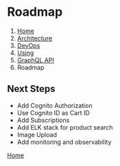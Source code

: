 # Roadmap

1. [Home](../README.md)
2. [Architecture](architecture.md)
3. [DevOps](devops.md)
4. [Using](using.md)
6. [GraphQL API](graphql.md)
7. Roadmap

## Next Steps

- Add Cognito Authorization
- Use Cognito ID as Cart ID
- Add Subscriptions
- Add ELK stack for product search
- Image Upload
- Add monitoring and observability

[Home](../README.md)
